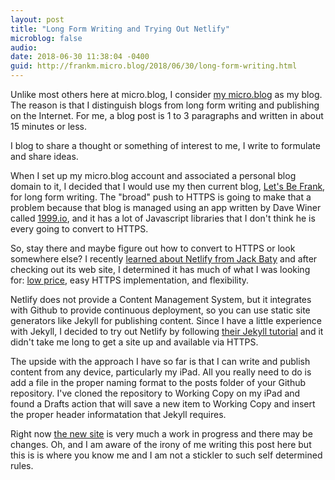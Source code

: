 ```yaml
---
layout: post
title: "Long Form Writing and Trying Out Netlify"
microblog: false
audio: 
date: 2018-06-30 11:38:04 -0400
guid: http://frankm.micro.blog/2018/06/30/long-form-writing.html
---
```

Unlike most others here at micro.blog, I consider [my micro.blog](https://frankmcpherson.blog/) as my blog. The reason is that I distinguish blogs from long form writing and publishing on the Internet. For me, a blog post is 1 to 3 paragraphs and written in about 15 minutes or less. 

I blog to share a thought or something of interest to me, I write to formulate and share ideas.

When I set up my micro.blog account and associated a personal blog domain to it, I decided that I would use my then current blog, [Let's Be Frank](http://writing.frankmcpherson.org), for long form writing. The "broad" push to HTTPS is going to make that a problem because that blog is managed using an app written by Dave Winer called [1999.io](http://1999.io), and it has a lot of Javascript libraries that I don't think he is every going to convert to HTTPS. 

So, stay there and maybe figure out how to convert to HTTPS or look somewhere else? I recently [learned about Netlify from Jack Baty](https://www.baty.net/2018/back-to-netlify/) and after checking out its web site, I determined it has much of what I was looking for: [low price](https://www.netlify.com/pricing/), easy HTTPS implementation, and flexibility. 

Netlify does not provide a Content Management System, but it integrates with Github to provide continuous deployment, so you can use static site generators like Jekyll for publishing content. Since I have a little experience with Jekyll, I decided to try out Netlify by following [their Jekyll tutorial](https://www.netlify.com/blog/2015/10/28/a-step-by-step-guide-jekyll-3.0-on-netlify/) and it didn't take me long to get a site up and available via HTTPS. 

The upside with the approach I have so far is that I can write and publish content from any device, particularly my iPad. All you really need to do is add a file in the proper naming format to the posts folder of your Github repository. I've cloned the repository to Working Copy on my iPad and found a Drafts action that will save a new item to Working Copy and insert the proper header informatation that Jekyll requires.

Right now [the new site](https://writing.frankmcpherson.net) is very much a work in progress and there may be changes. Oh, and I am aware of the irony of me writing this post here but this is is where you know me and I am not a stickler to such self determined rules. 

